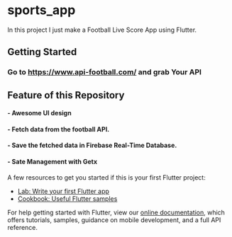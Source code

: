 # sports_app

In this project I just make a Football Live Score App using Flutter.
## Getting Started

### Go to https://www.api-football.com/ and grab Your API

## Feature of this Repository
#### - Awesome UI design
#### - Fetch data from the football API.
#### - Save the fetched data in Firebase Real-Time Database.
#### - Sate Management with Getx
 
A few resources to get you started if this is your first Flutter project:

- [Lab: Write your first Flutter app](https://flutter.dev/docs/get-started/codelab)
- [Cookbook: Useful Flutter samples](https://flutter.dev/docs/cookbook)

For help getting started with Flutter, view our
[online documentation](https://flutter.dev/docs), which offers tutorials,
samples, guidance on mobile development, and a full API reference.
